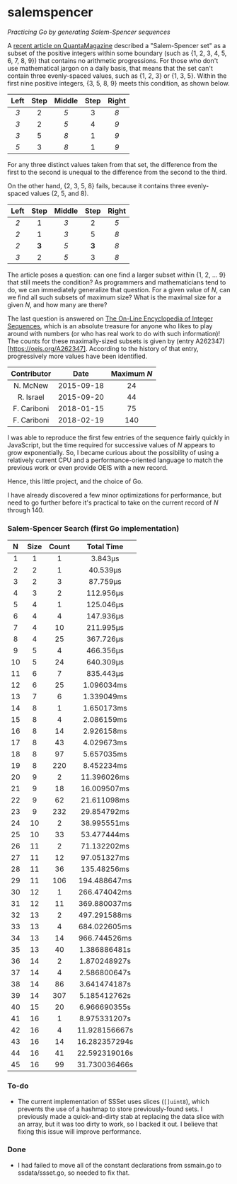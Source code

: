 # salemspencer

_Practicing Go by generating Salem-Spencer sequences_

A [recent article on QuantaMagazine](https://www.quantamagazine.org/to-win-this-numbers-game-learn-to-avoid-math-patterns-20200507/) described a "Salem-Spencer set" as a subset of the positive integers within some boundary (such as {1, 2, 3, 4, 5, 6, 7, 8, 9}) that contains no arithmetic progressions. For those who don't use mathematical jargon on a daily basis, that means that the set can't contain three evenly-spaced values, such as {1, 2, 3} or {1, 3, 5}. Within the first nine positive integers, {3, 5, 8, 9} meets this condition, as shown below.

Left | Step | Middle | Step | Right
:--: | :--: | :----: | :--: | :---:
_3_ | 2  | _5_ | 3 | _8_
_3_ | 2  | _5_ | 4 | _9_
_3_ | 5  | _8_ | 1 | _9_
_5_ | 3  | _8_ | 1 | _9_

For any three distinct values taken from that set, the difference from the first to the second is unequal to the difference from the second to the third.

On the other hand, {2, 3, 5, 8} fails, because it contains three evenly-spaced values (2, 5, and 8).

Left | Step | Middle | Step | Right
:--: | :--: | :----: | :--: | :---:
_2_ | 1  | _3_ | 2 | _5_
_2_ | 1  | _3_ | 5 | _8_
_2_ | **3**  | _5_ | **3** | _8_
_3_ | 2  | _5_ | 3 | _8_

The article poses a question: can one find a larger subset within {1, 2, ... 9} that still meets the condition? As programmers and mathematicians tend to do, we can immediately generalize that question. For a given value of _N_, can we find all such subsets of maximum size? What is the maximal size for a given _N_, and how many are there?

The last question is answered on [The On-Line Encyclopedia of Integer Sequences](https://oeis.org/), which is an absolute treasure for anyone who likes to play around with numbers (or who has real work to do with such information)! The counts for these maximally-sized subsets is given by (entry A262347)[https://oeis.org/A262347]. According to the history of that entry, progressively more values have been identified.

Contributor | Date | Maximum _N_
:---------: | :--: | :---------:
N. McNew | 2015-09-18 | 24
R. Israel | 2015-09-20 | 44
F. Cariboni | 2018-01-15 | 75
F. Cariboni | 2018-02-19 | 140

I was able to reproduce the first few entries of the sequence fairly quickly in JavaScript, but the time required for successive values of _N_ appears to grow exponentially. So, I became curious about the possibility of using a relatively current CPU and a performance-oriented language to match the previous work or even provide OEIS with a new record.

Hence, this little project, and the choice of Go.

I have already discovered a few minor optimizations for performance, but need to go further before it's practical to take on the current record of _N_ through 140.

### Salem-Spencer Search (first Go implementation)

N | Size | Count | Total Time
:-: | :-: | :-: | :-:
1 | 1 | 1 | 3.843µs
2 | 2 | 1 | 40.539µs
3 | 2 | 3 | 87.759µs
4 | 3 | 2 | 112.956µs
5 | 4 | 1 | 125.046µs
6 | 4 | 4 | 147.936µs
7 | 4 | 10 | 211.995µs
8 | 4 | 25 | 367.726µs
9 | 5 | 4 | 466.356µs
10 | 5 | 24 | 640.309µs
11 | 6 | 7 | 835.443µs
12 | 6 | 25 | 1.096034ms
13 | 7 | 6 | 1.339049ms
14 | 8 | 1 | 1.650173ms
15 | 8 | 4 | 2.086159ms
16 | 8 | 14 | 2.926158ms
17 | 8 | 43 | 4.029673ms
18 | 8 | 97 | 5.657035ms
19 | 8 | 220 | 8.452234ms
20 | 9 | 2 | 11.396026ms
21 | 9 | 18 | 16.009507ms
22 | 9 | 62 | 21.611098ms
23 | 9 | 232 | 29.854792ms
24 | 10 | 2 | 38.995551ms
25 | 10 | 33 | 53.477444ms
26 | 11 | 2 | 71.132202ms
27 | 11 | 12 | 97.051327ms
28 | 11 | 36 | 135.48256ms
29 | 11 | 106 | 194.488647ms
30 | 12 | 1 | 266.474042ms
31 | 12 | 11 | 369.880037ms
32 | 13 | 2 | 497.291588ms
33 | 13 | 4 | 684.022605ms
34 | 13 | 14 | 966.744526ms
35 | 13 | 40 | 1.386886481s
36 | 14 | 2 | 1.870248927s
37 | 14 | 4 | 2.586800647s
38 | 14 | 86 | 3.641474187s
39 | 14 | 307 | 5.185412762s
40 | 15 | 20 | 6.966690355s
41 | 16 | 1 | 8.975331207s
42 | 16 | 4 | 11.928156667s
43 | 16 | 14 | 16.282357294s
44 | 16 | 41 | 22.592319016s
45 | 16 | 99 | 31.730036466s

### To-do

* The current implementation of SSSet uses slices (`[]uint8`), which prevents the use of a hashmap to store previously-found sets. I previously made a quick-and-dirty stab at replacing the data slice with an array, but it was too dirty to work, so I backed it out. I believe that fixing this issue will improve performance.

### Done

* I had failed to move all of the constant declarations from ssmain.go to ssdata/ssset.go, so needed to fix that.
